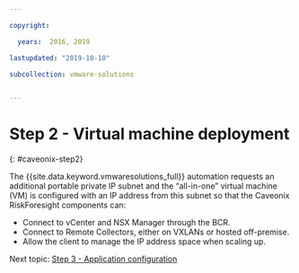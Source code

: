 ```yaml
---

copyright:

  years:  2016, 2019

lastupdated: "2019-10-10"

subcollection: vmware-solutions


---
```


# Step 2 - Virtual machine deployment
{: #caveonix-step2}

The {{site.data.keyword.vmwaresolutions_full}} automation requests an additional portable private IP subnet and the “all-in-one” virtual machine (VM) is configured with an IP address from this subnet so that the Caveonix RiskForesight components can:

- Connect to vCenter and NSX Manager through the BCR.
- Connect to Remote Collectors, either on VXLANs or hosted off-premise.
- Allow the client to manage the IP address space when scaling up.

Next topic: [Step 3 - Application configuration](/docs/services/vmwaresolutions?topic=vmware-solutions-caveonix-step3)
